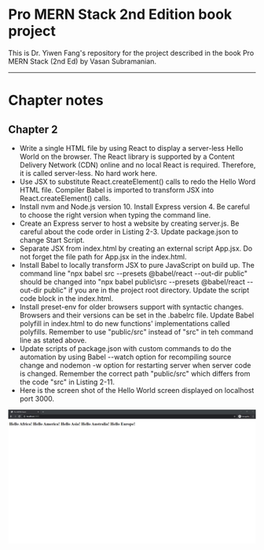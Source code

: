 # Pro MERN Stack 2nd Edition book project

This is Dr. Yiwen Fang's repository for the project described in the book Pro MERN Stack (2nd Ed) by Vasan Subramanian.


---


# Chapter notes


## Chapter 2

* Write a single HTML file by using React to display a server-less Hello World on the browser. The React library is supported by a Content Delivery Network (CDN) online and no local React is required. Therefore, it is called server-less. No hard work here.
* Use JSX to substitute React.createElement() calls to redo the Hello Word HTML file. Compiler Babel is imported to transform JSX into React.createElement() calls.
* Install nvm and Node.js version 10. Install Express version 4. Be careful to choose the right version when typing the command line.
* Create an Express server to host a website by creating server.js. Be careful about the code order in Listing 2-3. Update package.json to change Start Script.
* Separate JSX from index.html by creating an external script App.jsx. Do not forget the file path for App.jsx in the index.html.
* Install Babel to locally transform JSX to pure JavaScript on build up. The command line "npx babel src --presets @babel/react --out-dir public" should be changed into "npx babel public\src --presets @babel/react --out-dir public" if you are in the project root directory. Update the script code block in the index.html.
* Install preset-env for older browsers support with syntactic changes. Browsers and their versions can be set in the .babelrc file. Update Babel polyfill in index.html to do new functions' implementations called polyfills. Remember to use "public/src" instead of "src" in teh command line as stated above.
* Update scripts of package.json with custom commands to do the automation by using Babel --watch option for recompiling source change and nodemon -w option for restarting server when server code is changed. Remember the correct path "public/src" which differs from the code "src" in Listing 2-11.
* Here is the screen shot of the Hello World screen displayed on localhost port 3000.

![ch02](/readme_images/ch02.png)
